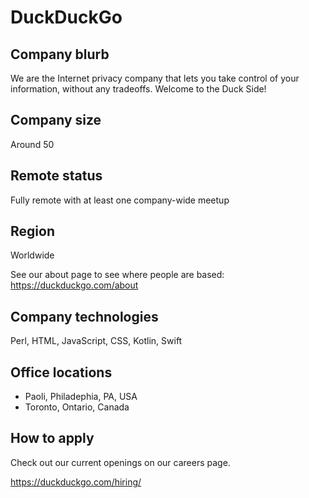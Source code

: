 # DuckDuckGo

## Company blurb

We are the Internet privacy company that lets you take control of your information, without any tradeoffs. Welcome to the Duck Side!

## Company size

Around 50

## Remote status

Fully remote with at least one company-wide meetup

## Region

Worldwide

See our about page to see where people are based: https://duckduckgo.com/about


## Company technologies

Perl, HTML, JavaScript, CSS, Kotlin, Swift

## Office locations

* Paoli, Philadephia, PA, USA
* Toronto, Ontario, Canada

## How to apply

Check out our current openings on our careers page.

https://duckduckgo.com/hiring/

